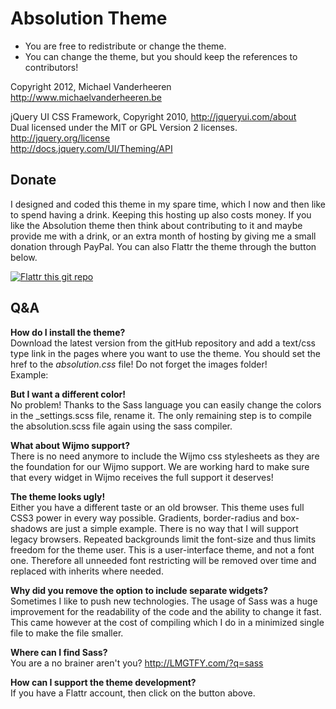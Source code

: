 # Absolution Theme #

* You are free to redistribute or change the theme.
* You can change the theme, but you should keep the references to contributors!

Copyright 2012, Michael Vanderheeren  
http://www.michaelvanderheeren.be

jQuery UI CSS Framework, Copyright 2010, http://jqueryui.com/about  
Dual licensed under the MIT or GPL Version 2 licenses.  
http://jquery.org/license  
http://docs.jquery.com/UI/Theming/API

## Donate ##

I designed and coded this theme in my spare time, which I now and then like to spend having a drink. Keeping this hosting up also costs money. If you like the Absolution theme then think about contributing to it and maybe provide me with a drink, or an extra month of hosting by giving me a small donation through PayPal. You can also Flattr the theme through the button below.

[![Flattr this git repo](http://api.flattr.com/button/flattr-badge-large.png)](https://flattr.com/submit/auto?user_id=MichaelVdheeren&url=https://github.com/michaelvanderheeren/Absolution&title=Absolution&language=en_GB&tags=github&category=software)

## Q&A ##

**How do I install the theme?**  
Download the latest version from the gitHub repository and add a text/css type link in the pages where you want to use the theme. You should set the href to the *absolution.css* file! Do not forget the images folder!  
Example: <link type="text/css" href="absolution.css" rel="stylesheet" />  

**But I want a different color!**  
No problem! Thanks to the Sass language you can easily change the colors in the _settings.scss file, rename it. The only remaining step is to compile the absolution.scss file again using the sass compiler.

**What about Wijmo support?**  
There is no need anymore to include the Wijmo css stylesheets as they are the foundation for our Wijmo support. We are working hard to make sure that every widget in Wijmo receives the full support it deserves!

**The theme looks ugly!**  
Either you have a different taste or an old browser. This theme uses full CSS3 power in every way possible. Gradients, border-radius and box-shadows are just a simple example. There is no way that I will support legacy browsers. Repeated backgrounds limit the font-size and thus limits freedom for the theme user. This is a user-interface theme, and not a font one. Therefore all unneeded font restricting will be removed over time and replaced with inherits where needed.

**Why did you remove the option to include separate widgets?**  
Sometimes I like to push new technologies. The usage of Sass was a huge improvement for the readability of the code and the ability to change it fast. This came however at the cost of compiling which I do in a minimized single file to make the file smaller.

**Where can I find Sass?**  
You are a no brainer aren't you? http://LMGTFY.com/?q=sass

**How can I support the theme development?**  
If you have a Flattr account, then click on the button above.